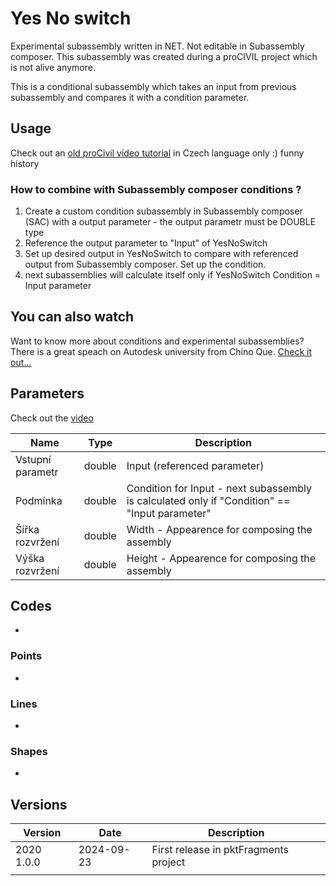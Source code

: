 # Yes No switch

Experimental subassembly written in NET. Not editable in Subassembly composer.
This subassembly was created during a proCIVIL project which is not alive anymore.

This is a conditional subassembly which takes an input from previous subassembly and compares it with a condition parameter.

## Usage

Check out an [old proCivil video tutorial](https://youtu.be/B6fqmSYpDMs) in Czech language only :) funny history

### How to combine with Subassembly composer conditions ?

1.  Create a custom condition subassembly in Subassembly composer (SAC) with a output parameter - the output parametr must be DOUBLE type
2.  Reference the output parameter to "Input" of YesNoSwitch
3.  Set up desired output in YesNoSwitch to compare with referenced output from Subassembly composer. Set up the condition.
4.  next subassemblies will calculate itself only if YesNoSwitch Condition = Input parameter

## You can also watch

Want to know more about conditions and experimental subassemblies? There is a great speach on Autodesk university from Chino Que. [Check it out...](https://www.autodesk.com/autodesk-university/class/Civil-3D-Smart-Assembly-Using-Parametric-Design-to-Build-One-Assembly-for-All-2023)

## Parameters

Check out the [video](https://youtu.be/B6fqmSYpDMs)

| Name             | Type   | Description                                                                                   |
| ---------------- | ------ | --------------------------------------------------------------------------------------------- |
| Vstupní parametr | double | Input (referenced parameter)                                                                  |
| Podmínka         | double | Condition for Input - next subassembly is calculated only if "Condition" == "Input parameter" |
| Šířka rozvržení  | double | Width - Appearence for composing the assembly                                                 |
| Výška rozvržení  | double | Height - Appearence for composing the assembly                                                |

## Codes

-

### Points

-

### Lines

-

### Shapes

-

## Versions

| Version    | Date       | Description                           |
| ---------- | ---------- | ------------------------------------- |
| 2020 1.0.0 | 2024-09-23 | First release in pktFragments project |
|            |            |                                       |
